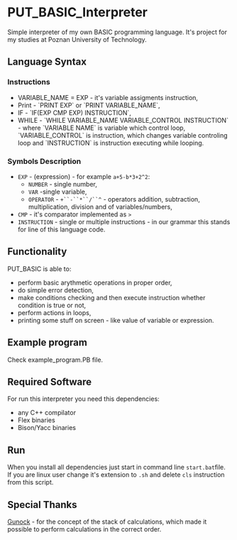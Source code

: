 # PUT_BASIC_Interpreter
Simple interpreter of my own BASIC programming language. It's project for my studies at Poznan University of Technology.

## Language Syntax
### Instructions
<ul>
  <li>VARIABLE_NAME = EXP - it's variable assigments instruction,</li>
  <li>Print - `PRINT EXP` or `PRINT VARIABLE_NAME`,</li>
  <li>IF - `IF(EXP CMP EXP) INSTRUCTION`,</li>
  <li>WHILE - `WHILE VARIABLE_NAME VARIABLE_CONTROL INSTRUCTION` - where `VARIABLE NAME` is variable which control loop, `VARIABLE_CONTROL` is instruction, which changes variable controling loop and `INSTRUCTION` is instruction executing while looping.</li>
</ul>

### Symbols Description
  - `EXP` - (expression) - for example `a+5-b*3+2^2`:
    - `NUMBER` - single number,
    - `VAR` -single variable,
    - `OPERATOR` - `+``-``*``/``^` - operators addition, subtraction, multiplication, division and  of variables/numbers,
  - `CMP` - it's comparator implemented as `>`
  - `INSTRUCTION` - single or multiple instructions - in our grammar this stands for line of this language code.

## Functionality
PUT_BASIC is able to:
 - perform basic arythmetic operations in proper order,
 - do simple error detection,
 - make conditions checking and then execute instruction whether condition is true or not,
 - perform actions in loops,
 - printing some stuff on screen - like value of variable or expression.

## Example program
Check example_program.PB file.

## Required Software
For run this interpreter you need this dependencies: 
  - any C++ compilator
  - Flex binaries
  - Bison/Yacc binaries
  
## Run
When you install all dependencies just start in command line `start.bat`file. If you are linux user change it's extension to `.sh` and delete `cls` instruction from this script.

## Special Thanks
[Gunock](https://github.com/Gunock) - for the concept of the stack of calculations, which made it possible to perform calculations in the correct order.
